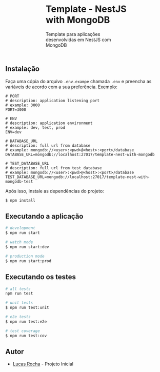 <div style="margin: auto; width: 50%; padding: 10px">
<h1>Template - NestJS with MongoDB</h1>
<p>Template para aplicações desenvolvidas em NestJS com MongoDB </p>
</div>

## Instalação

Faça uma cópia do arquivo `.env.exampe` chamada `.env` e preencha as variáveis de acordo com a sua preferência. Exemplo:

```
# PORT
# description: application listening port
# example: 3000
PORT=3000

# ENV
# description: application environment
# example: dev, test, prod
ENV=dev

# DATABASE_URL
# description: full url from database
# example: mongodb://<user>:<pwd>@<host>:<port>/database
DATABASE_URL=mongodb://localhost:27017/template-nest-with-mongodb

# TEST_DATABASE_URL
# description: full url from test database
# example: mongodb://<user>:<pwd>@<host>:<port>/database
TEST_DATABASE_URL=mongodb://localhost:27017/template-nest-with-mongodb-test

```

Após isso, instale as dependências do projeto:

```bash
$ npm install
```

## Executando a aplicação

```bash
# development
$ npm run start

# watch mode
$ npm run start:dev

# production mode
$ npm run start:prod
```

## Executando os testes

```bash
# all tests
npm run test

# unit tests
$ npm run test:unit

# e2e tests
$ npm run test:e2e

# test coverage
$ npm run test:cov
```

## Autor

- [Lucas Rocha](https://github.com/lucasrochagit) - Projeto Inicial